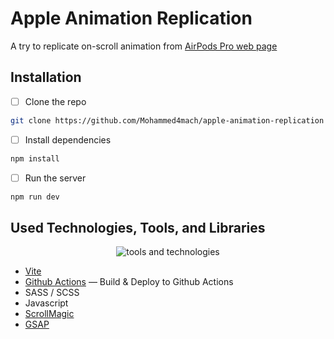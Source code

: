 # Apple Animation Replication

A try to replicate on-scroll animation from [AirPods Pro web page](https://www.apple.com/eg/airpods-pro/)

## Installation

- [ ] Clone the repo

```bash
git clone https://github.com/Mohammed4mach/apple-animation-replication
```

- [ ] Install dependencies

```bash
npm install
```

- [ ] Run the server

```bash
npm run dev
```

## Used Technologies, Tools, and Libraries

<p align="center">
    <img src="https://skillicons.dev/icons?i=vim,html,css,js,scss,vite,githubactions" alt="tools and technologies" />
</p>

- [Vite](https://github.com/vitejs/vite)
- [Github Actions](./.github/workflows/static-build-deploy.yml) — Build & Deploy to Github Actions
- SASS / SCSS
- Javascript
- [ScrollMagic](https://github.com/janpaepke/ScrollMagic)
- [GSAP](https://github.com/greensock/GSAP)
